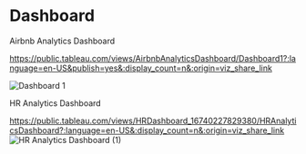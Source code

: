 # Dashboard

Airbnb Analytics Dashboard

https://public.tableau.com/views/AirbnbAnalyticsDashboard/Dashboard1?:language=en-US&publish=yes&:display_count=n&:origin=viz_share_link

![Dashboard 1](https://user-images.githubusercontent.com/117888017/213858807-2707c5c3-db6a-467b-8fa2-12ee2907577b.png)


HR Analytics Dashboard

https://public.tableau.com/views/HRDashboard_16740227829380/HRAnalyticsDashboard?:language=en-US&:display_count=n&:origin=viz_share_link
![HR Analytics Dashboard (1)](https://user-images.githubusercontent.com/117888017/213858914-43c470c7-dfa8-4649-acb6-277d35ef0f19.png)
